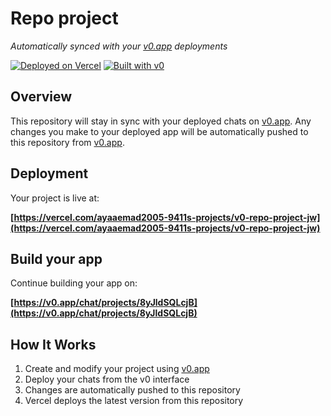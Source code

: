 # Repo project

*Automatically synced with your [v0.app](https://v0.app) deployments*

[![Deployed on Vercel](https://img.shields.io/badge/Deployed%20on-Vercel-black?style=for-the-badge&logo=vercel)](https://vercel.com/ayaaemad2005-9411s-projects/v0-repo-project-jw)
[![Built with v0](https://img.shields.io/badge/Built%20with-v0.app-black?style=for-the-badge)](https://v0.app/chat/projects/8yJldSQLcjB)

## Overview

This repository will stay in sync with your deployed chats on [v0.app](https://v0.app).
Any changes you make to your deployed app will be automatically pushed to this repository from [v0.app](https://v0.app).

## Deployment

Your project is live at:

**[https://vercel.com/ayaaemad2005-9411s-projects/v0-repo-project-jw](https://vercel.com/ayaaemad2005-9411s-projects/v0-repo-project-jw)**

## Build your app

Continue building your app on:

**[https://v0.app/chat/projects/8yJldSQLcjB](https://v0.app/chat/projects/8yJldSQLcjB)**

## How It Works

1. Create and modify your project using [v0.app](https://v0.app)
2. Deploy your chats from the v0 interface
3. Changes are automatically pushed to this repository
4. Vercel deploys the latest version from this repository
